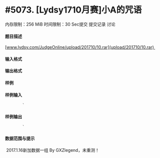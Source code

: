 
# #5073. [Lydsy1710月赛]小A的咒语
内存限制：256 MiB 时间限制：30 Sec提交 提交记录 讨论
#### 题目描述
[www.lydsy.com/JudgeOnline/upload/201710/10.rar](upload/201710/10.rar) 
#### 输入格式

#### 输出格式

#### 样例

#### 样例输入

			`
#### 样例输出

			`
#### 数据范围与提示

 2017.1.16新加数据一组 By GXZlegend，未重测！